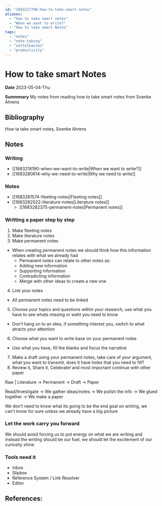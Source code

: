 ```yaml
---
id: "1683217790-how-to-take-smart-notes"
aliases:
  - "how to take smart notes"
  - "When we want to write?"
  - "How to take smart Notes"
tags:
  - "notes"
  - "note-taking"
  - "zettelkasten"
  - "productivity"
---
```

# How to take smart Notes
**Date** 2023-05-04-Thu

**Summmary** My notes from reading how to take smart notes from Soenke Ahrens

## Bibliography
How ta take smart notes, Soenke Ahrens

## Notes

### Writing

- [[1683218190-when-we-want-to-write|When we want to write?]]
- [[1683280614-why-we-need-to-write|Why we need to write]]

### Notes   

- [[1683281574-fleeting-notes|Fleeting notes]]
- [[1683282022-literature-notes|Literature notes]]
    - [[1683282375-permanent-notes|Permanent notes]]

### Writting a paper step by step

1. Make fleeting notes
2. Make literature notes
3. Make permanent notes
- When creating permanent notes we should think how this information relates with what we already had
    - Permanent notes can relate to other notes as:
    - Adding new information
    - Supporting information
    - Contradicting information
    - Merge with other ideas to create a new one
4. Link your notes
- All permanent notes need to be linked
5. Choose your topics and questions within your research, use what you have to see whats missing or waht you need to know
- Don't hang on to an idea, if something interest you, switch to what atracts your attention
6. Choose what you want to write base on your permanent notes
- Use what you have, fill the blanks and focus the narrative
7. Make a draft using your permanent notes, take care of your argument, what you want to transmit, does it have holes that you need to fill?
8. Review it, Share it, Celebrate! and most important continue with other paper

Raw | Literature -> Permanent -> Draft -> Paper

Read/Investigate -> We gather ideas/notes -> We polish the info -> We glued together -> We make a paper

We don't need to know what its going to be the end goal on writing, we can't know for sure unless we already have a big picture

### Let the work carry you forward
We should avoid forcing us to put energy on what we are writing and instead the writing should be our fuel, we should let the excitement of our curiosity shine

### Tools need it

- Inbox
- Slipbox
- Reference System / Link Resolver
- Editor

## References:

